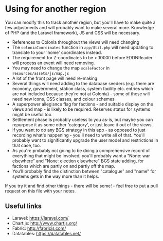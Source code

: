# Using for another region

You can modify this to track another region, but you'll have to make
quite a few adjustments and will probably want to make several
more. Knowledge of PHP (and the Laravel framework), JS and CSS will be
necessary.

* References to Colonia throughout the views will need changing
* The `coloniaCoordinates` function in `app/Util.php` will need updating to translate to your 'home' coordinates instead.
* The requirement for Z-coordinates to be > 10000 before EDDNReader will process an event will need removing.
* You may need to change the map `scaleFactor` in `resources/assets/js/map.js`
* A lot of the front page will need re-making
* Several things will need adding to the database seeders (e.g. there are economy, government, station class, system facility etc. entries which are not included because they're not at Colonia) - some of these will need new icons, CSS classes, and colour schemes
* A superpower allegiance flag for factions - and suitable display on the views and map - is likely to be required. Reserves status for systems might be useful too.
* Settlement phase is probably useless to you as-is, but maybe you can repurpose it as some other 'category', or just leave it out of the views.
* If you want to do any BGS strategy in this app - as opposed to just recording what's happening - you'll need to write all of that. You'll probably want to significantly upgrade the user model and restrictions in that case, too.
* As you're probably not going to be doing a comprehensive record of everything that might be involved, you'll probably want a "None: war elsewhere" and "None: election elsewhere" BGS state adding, for factions which are partly on and partly off the map.
* You'll probably find the distinction between "catalogue" and "name" for systems gets in the way more than it helps.

If you try it and find other things - there will be some! - feel free
to put a pull request on this file with your notes.

## Useful links

* Laravel: https://laravel.com/
* Chart.js: http://www.chartjs.org/
* Fabric: http://fabricjs.com/
* Datatables: https://datatables.net/
